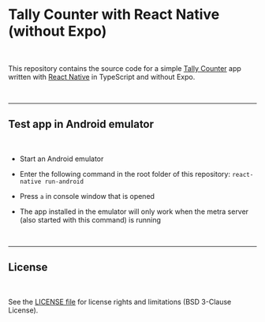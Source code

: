 # Tally Counter with React Native (without Expo) #

<br>

This repository contains the source code for a simple [Tally Counter](https://en.wikipedia.org/wiki/Tally_counter) 
app written with [React Native](https://reactnative.dev/) in TypeScript and without Expo.

<br>

----

## Test app in Android emulator ##

<br>

* Start an Android emulator

* Enter the following command in the root folder of this repository: `react-native run-android` 

* Press `a` in console window that is opened

* The app installed in the emulator will only work when the metra server (also started with this command) is running

<br>

----

## License ##

<br>

See the [LICENSE file](LICENSE.md) for license rights and limitations (BSD 3-Clause License).

<br>

